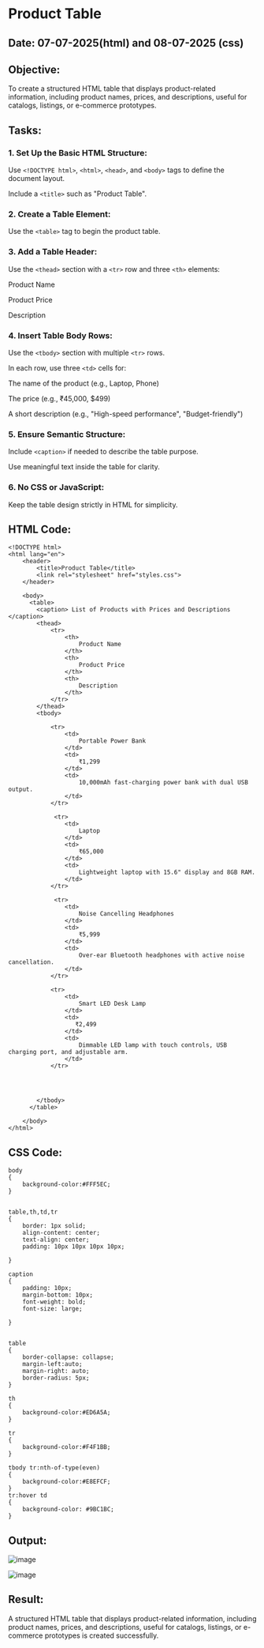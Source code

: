# Product Table
## Date: 07-07-2025(html) and 08-07-2025 (css)
## Objective:

To create a structured HTML table that displays product-related information, including product names, prices, and descriptions, useful for catalogs, listings, or e-commerce prototypes.

## Tasks:

### 1. Set Up the Basic HTML Structure:

Use ```<!DOCTYPE html>```, ```<html>```, ```<head>```, and ```<body>``` tags to define the document layout.

Include a ```<title>``` such as "Product Table".

### 2. Create a Table Element:

Use the ```<table>``` tag to begin the product table.

### 3. Add a Table Header:

Use the ```<thead>``` section with a ```<tr>``` row and three ```<th>``` elements:

Product Name

Product Price

Description

### 4. Insert Table Body Rows:

Use the ```<tbody>``` section with multiple ```<tr>``` rows.

In each row, use three ```<td>``` cells for:

The name of the product (e.g., Laptop, Phone)

The price (e.g., ₹45,000, $499)

A short description (e.g., "High-speed performance", "Budget-friendly")

### 5. Ensure Semantic Structure:

Include ```<caption>``` if needed to describe the table purpose.

Use meaningful text inside the table for clarity.

### 6. No CSS or JavaScript:

Keep the table design strictly in HTML for simplicity.
## HTML Code:
```
<!DOCTYPE html>
<html lang="en">
    <header>
        <title>Product Table</title>
        <link rel="stylesheet" href="styles.css">
    </header>

    <body>
      <table>
        <caption> List of Products with Prices and Descriptions </caption>
        <thead>
            <tr>
                <th>
                    Product Name
                </th>
                <th>
                    Product Price
                </th>
                <th>
                    Description
                </th>
            </tr>
        </thead>
        <tbody>

            <tr>
                <td>
                    Portable Power Bank
                </td>
                <td>
                    ₹1,299
                </td>
                <td>
                    10,000mAh fast-charging power bank with dual USB output.
                </td>
            </tr>

             <tr>
                <td>
                    Laptop
                </td>
                <td>
                    ₹65,000
                </td>
                <td>
                    Lightweight laptop with 15.6" display and 8GB RAM.
                </td>
            </tr>

             <tr>
                <td>
                    Noise Cancelling Headphones
                </td>
                <td>
                    ₹5,999
                </td>
                <td>
                    Over-ear Bluetooth headphones with active noise cancellation.
                </td>
            </tr>

            <tr>
                <td>
                    Smart LED Desk Lamp
                </td>
                <td>
                   ₹2,499
                </td>
                <td>
                    Dimmable LED lamp with touch controls, USB charging port, and adjustable arm.
                </td>
            </tr>

            


        </tbody>
      </table>

    </body>
</html>
```

## CSS Code:
```
body
{
    background-color:#FFF5EC;
}


table,th,td,tr
{
    border: 1px solid;
    align-content: center;
    text-align: center;
    padding: 10px 10px 10px 10px;
    
}

caption
{
    padding: 10px;
    margin-bottom: 10px;
    font-weight: bold;
    font-size: large;
    
}


table
{
    border-collapse: collapse;
    margin-left:auto;
    margin-right: auto;
    border-radius: 5px;
}

th
{
    background-color:#ED6A5A;
}

tr
{
    background-color:#F4F1BB;
}

tbody tr:nth-of-type(even)
{
    background-color:#E8EFCF;
}
tr:hover td
{
    background-color: #9BC1BC;
}
```
## Output:
![image](https://github.com/user-attachments/assets/587f5e2f-9f43-4b91-aaf5-c97ba8d84ebc)


![image](https://github.com/user-attachments/assets/ae72d0ff-f0bf-4413-a885-f67addd58bc1)



## Result:
A structured HTML table that displays product-related information, including product names, prices, and descriptions, useful for catalogs, listings, or e-commerce prototypes is created successfully.
